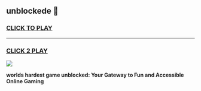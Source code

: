 
## unblockede 👋
<h3>
<a href="https://premium.freeplayer.one?title=unblockede&ref=14F">CLICK TO PLAY</a></h3>
<hr>

<h3>
<a href="https://premium.freeplayer.one?title=unblockede&ref=14F">CLICK 2 PLAY</a>
  
</h3>

<a href="https://premium.freeplayer.one?title=unblockede&ref=12F/"><img src="https://clearcache.store/games.png"></a>


**worlds hardest game unblocked: Your Gateway to Fun and Accessible Online Gaming**
